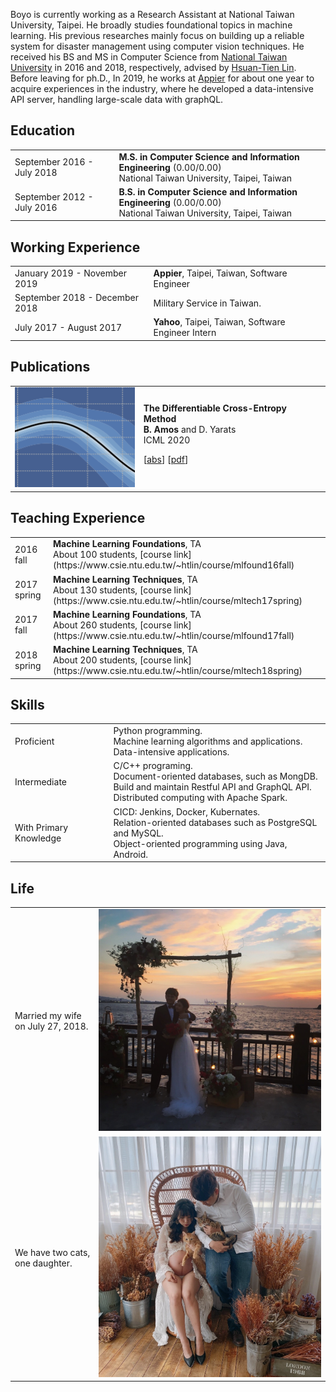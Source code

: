 Boyo is currently working as a Research Assistant at National Taiwan University, Taipei. He broadly studies foundational topics in machine learning. His previous researches mainly focus on building up a reliable system for disaster management using computer vision techniques. He received his BS and MS in Computer Science from [National Taiwan University](https://www.csie.ntu.edu.tw/main.php) in 2016 and 2018, respectively, advised by [Hsuan-Tien Lin](https://www.csie.ntu.edu.tw/~htlin/). Before leaving for ph.D., In 2019, he works at [Appier](https://www.appier.com/) for about one year to acquire experiences in the industry, where he developed a data-intensive API server, handling large-scale data with graphQL.


## <i class="fa fa-chevron-right"></i> Education

<table class="table table-hover">
  <tr>
    <td class="col-md-3">September 2016 - July 2018</td>
    <td>
        <strong>M.S. in Computer Science and Information Engineering</strong>
          (0.00/0.00)
        <br>
      National Taiwan University, Taipei, Taiwan
    </td>
  </tr>
  <tr>
    <td class="col-md-3">September 2012 - July 2016</td>
    <td>
        <strong>B.S. in Computer Science and Information Engineering</strong>
          (0.00/0.00)
        <br>
      National Taiwan University, Taipei, Taiwan
    </td>
  </tr>
</table>


## <i class="fa fa-chevron-right"></i> Working Experience
<table class="table table-hover">
  <tr>
    <td class='col-md-5'>January 2019 - November 2019</td>
    <td>
      <strong>Appier</strong>, Taipei, Taiwan, Software Engineer
    </td>
  </tr>
  <tr>
    <td class='col-md-5'>September 2018 - December 2018</td>
    <td>Military Service in Taiwan.</td>
  </tr>
  <tr>
    <td class='col-md-5'>July 2017 - August 2017</td>
    <td><strong>Yahoo</strong>, Taipei, Taiwan, Software Engineer Intern</td>
  </tr>
</table>


## <i class="fa fa-chevron-right"></i> Publications

<table class="table table-hover">
  <tr>
  <td class="col-md-3"><a href='https://arxiv.org/abs/1909.12830' target='_blank'><img src="images/publications/amos2020differentiable.png"/></a> </td>
  <td>
      <strong>The Differentiable Cross-Entropy Method</strong><br>
      <strong>B. Amos</strong> and D. Yarats<br>
      ICML 2020<br>
      
  [<a href='javascript:;'
      onclick='$("#abs_amos2020differentiable").toggle()'>abs</a>] [<a href='https://arxiv.org/abs/1909.12830' target='_blank'>pdf</a>] <br>
      
  <div id="abs_amos2020differentiable" style="text-align: justify; display: none" markdown="1">
  We study the Cross-Entropy Method (CEM) for the non-convex
  optimization of a continuous and parameterized
  objective function and introduce a differentiable
  variant (DCEM) that enables us to differentiate the
  output of CEM with respect to the objective
  function's parameters. In the machine learning
  setting this brings CEM inside of the end-to-end
  learning pipeline where this has otherwise been
  impossible. We show applications in a synthetic
  energy-based structured prediction task and in
  non-convex continuous control. In the control
  setting we show on the simulated cheetah and walker
  tasks that we can embed their optimal action
  sequences with DCEM and then use policy optimization
  to fine-tune components of the controller as a step
  towards combining model-based and model-free RL.
  </div>

  </td>
  </tr>
</table>


## <i class="fa fa-chevron-right"></i> Teaching Experience

<table class="table table-hover">
  <tr>
    <td class='col-md-2'>2016 fall</td>
    <td>
      <strong>Machine Learning Foundations</strong>, TA<br>
      About 100 students, [course link](https://www.csie.ntu.edu.tw/~htlin/course/mlfound16fall)
    </td>
  </tr>
  <tr>
    <td class='col-md-2'>2017 spring</td>
    <td>
      <strong>Machine Learning Techniques</strong>, TA<br>
      About 130 students, [course link](https://www.csie.ntu.edu.tw/~htlin/course/mltech17spring)
    </td>
  </tr>
  <tr>
    <td class='col-md-2'>2017 fall</td>
    <td>
      <strong>Machine Learning Foundations</strong>, TA<br>
      About 260 students, [course link](https://www.csie.ntu.edu.tw/~htlin/course/mlfound17fall)
    </td>
  </tr>
  <tr>
    <td class='col-md-2'>2018 spring</td>
    <td>
      <strong>Machine Learning Techniques</strong>, TA<br>
      About 200 students, [course link](https://www.csie.ntu.edu.tw/~htlin/course/mltech18spring)
    </td>
  </tr>
</table>


## <i class="fa fa-chevron-right"></i> Skills

<table class="table table-hover">
  <tr>
    <td class='col-md-2'>Proficient</td>
    <td>
      Python programming.<br>
      Machine learning algorithms and applications.<br>
      Data-intensive applications.
    </td>
  </tr>
  <tr>
    <td class='col-md-2'>Intermediate</td>
    <td>
      C/C++ programing.<br>
      Document-oriented databases, such as MongDB.<br>
      Build and maintain Restful API and GraphQL API.<br>
      Distributed computing with Apache Spark.
    </td>
  </tr>
  <tr>
    <td class='col-md-2'>With Primary Knowledge</td>
    <td>
      CICD: Jenkins, Docker, Kubernates.<br>
      Relation-oriented databases such as PostgreSQL and MySQL.<br>
      Object-oriented programming using Java, Android.
    </td>
  </tr>
</table>


## <i class="fa fa-chevron-right"></i> Life

<table class="table table-hover">
  <tr>
    <td class='col-md-5'>Married my wife on July 27, 2018.</td>
    <td class='col-md-5'>
      <img src="images/marriage.png"/>
    </td>
  </tr>
  <tr>
    <td class='col-md-5'>We have two cats, one daughter.</td>
    <td class='col-md-5'>
      <img src="images/family.png"/>
    </td>
  </tr>
</table>
